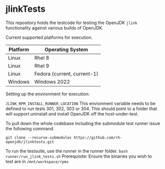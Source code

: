 # jlinkTests

This repository holds the testcode for testing the OpenJDK `jlink` 
functionality against various builds of OpenJDK. 

Current supported platforms for execution.

| Platform | Operating System            | 
|----------|-----------------------------|
| Linux | Rhel 8                      |
| Linux | Rhel 9                      |
|Linux | Fedora (current, current-1) |
| Windows | Windows 2022 |

Setting up the environment for execution:


`JLINK_RPM_INSTALL_RUNNER_LOCATION` This envionment variable needs to be
defined to run tests 301, 302, 303 or 304. This should point to a 
folder that will support uninstall and install OpenJDK off the 
host-under-test.

To pull down the whole codebase including the submodule 
test runner issue the following command.

`git clone --recurse-submodules https://github.com/rh-openjdk/jlinktests.git`

To run the testsuite, use the runner in the runner folder.
`bash runner/run_jlink_tests.sh`
Prerequisite:
Ensure the binaries you wish to test are in `/mnt/workspace/rpms`
